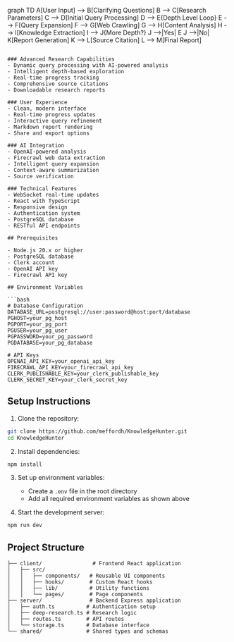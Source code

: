 graph TD
    A[User Input] --> B[Clarifying Questions]
    B --> C[Research Parameters]
    C --> D[Initial Query Processing]
    D --> E{Depth Level Loop}
    E --> F[Query Expansion]
    F --> G[Web Crawling]
    G --> H[Content Analysis]
    H --> I[Knowledge Extraction]
    I --> J{More Depth?}
    J -->|Yes| E
    J -->|No| K[Report Generation]
    K --> L[Source Citation]
    L --> M[Final Report]
```

### Advanced Research Capabilities
- Dynamic query processing with AI-powered analysis
- Intelligent depth-based exploration
- Real-time progress tracking
- Comprehensive source citations
- Downloadable research reports

### User Experience
- Clean, modern interface
- Real-time progress updates
- Interactive query refinement
- Markdown report rendering
- Share and export options

### AI Integration
- OpenAI-powered analysis
- Firecrawl web data extraction
- Intelligent query expansion
- Context-aware summarization
- Source verification

### Technical Features
- WebSocket real-time updates
- React with TypeScript
- Responsive design
- Authentication system
- PostgreSQL database
- RESTful API endpoints

## Prerequisites

- Node.js 20.x or higher
- PostgreSQL database
- Clerk account
- OpenAI API key
- Firecrawl API key

## Environment Variables

```bash
# Database Configuration
DATABASE_URL=postgresql://user:password@host:port/database
PGHOST=your_pg_host
PGPORT=your_pg_port
PGUSER=your_pg_user
PGPASSWORD=your_pg_password
PGDATABASE=your_pg_database

# API Keys
OPENAI_API_KEY=your_openai_api_key
FIRECRAWL_API_KEY=your_firecrawl_api_key
CLERK_PUBLISHABLE_KEY=your_clerk_publishable_key
CLERK_SECRET_KEY=your_clerk_secret_key
```

## Setup Instructions

1. Clone the repository:
```bash
git clone https://github.com/meffordh/KnowledgeHunter.git
cd KnowledgeHunter
```

2. Install dependencies:
```bash
npm install
```

3. Set up environment variables:
   - Create a `.env` file in the root directory
   - Add all required environment variables as shown above

4. Start the development server:
```bash
npm run dev
```

## Project Structure

```
├── client/                # Frontend React application
│   ├── src/
│   │   ├── components/   # Reusable UI components
│   │   ├── hooks/        # Custom React hooks
│   │   ├── lib/          # Utility functions
│   │   └── pages/        # Page components
├── server/               # Backend Express application
│   ├── auth.ts          # Authentication setup
│   ├── deep-research.ts # Research logic
│   ├── routes.ts        # API routes
│   └── storage.ts       # Database interface
└── shared/              # Shared types and schemas